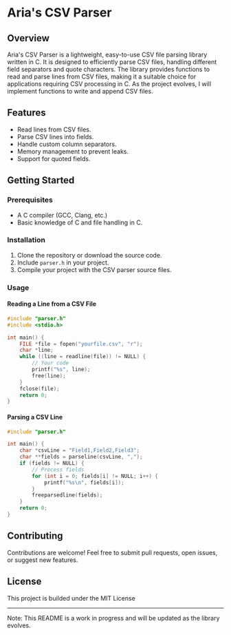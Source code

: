 # Aria's CSV Parser

## Overview
Aria's CSV Parser is a lightweight, easy-to-use CSV file parsing library written in C. It is designed to efficiently parse CSV files, handling different field separators and quote characters. The library provides functions to read and parse lines from CSV files, making it a suitable choice for applications requiring CSV processing in C. As the project evolves, I will implement functions to write and append CSV files.

## Features
- Read lines from CSV files.
- Parse CSV lines into fields.
- Handle custom column separators.
- Memory management to prevent leaks.
- Support for quoted fields.

## Getting Started

### Prerequisites
- A C compiler (GCC, Clang, etc.)
- Basic knowledge of C and file handling in C.

### Installation
1. Clone the repository or download the source code.
2. Include `parser.h` in your project.
3. Compile your project with the CSV parser source files.

### Usage

#### Reading a Line from a CSV File
```c
#include "parser.h"
#include <stdio.h>

int main() {
    FILE *file = fopen("yourfile.csv", "r");
    char *line;
    while ((line = readline(file)) != NULL) {
        // Your code
        printf("%s", line);
        free(line);
    }
    fclose(file);
    return 0;
}
```

#### Parsing a CSV Line
```c
#include "parser.h"

int main() {
    char *csvLine = "Field1,Field2,Field3";
    char **fields = parseline(csvLine, ",");
    if (fields != NULL) {
        // Process fields
        for (int i = 0; fields[i] != NULL; i++) {
            printf("%s\n", fields[i]);
        }
        freeparsedline(fields);
    }
    return 0;
}
```

## Contributing
Contributions are welcome! Feel free to submit pull requests, open issues, or suggest new features.

## License
This project is builded under the MIT License

---

Note: This README is a work in progress and will be updated as the library evolves.
